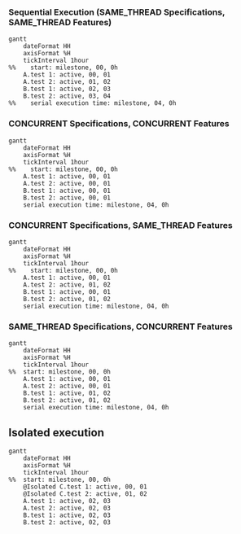 ### Sequential Execution (SAME_THREAD Specifications, SAME_THREAD Features)

```mermaid
gantt
    dateFormat HH
    axisFormat %H
    tickInterval 1hour
%%    start: milestone, 00, 0h
    A.test 1: active, 00, 01
    A.test 2: active, 01, 02
    B.test 1: active, 02, 03
    B.test 2: active, 03, 04
%%    serial execution time: milestone, 04, 0h
```

### CONCURRENT Specifications, CONCURRENT Features

```mermaid
gantt
    dateFormat HH
    axisFormat %H
    tickInterval 1hour
%%    start: milestone, 00, 0h
    A.test 1: active, 00, 01
    A.test 2: active, 00, 01
    B.test 1: active, 00, 01
    B.test 2: active, 00, 01
    serial execution time: milestone, 04, 0h
```

### CONCURRENT Specifications, SAME_THREAD Features

```mermaid
gantt
    dateFormat HH
    axisFormat %H
    tickInterval 1hour
%%    start: milestone, 00, 0h
    A.test 1: active, 00, 01
    A.test 2: active, 01, 02
    B.test 1: active, 00, 01
    B.test 2: active, 01, 02
    serial execution time: milestone, 04, 0h
```

### SAME_THREAD Specifications, CONCURRENT Features

```mermaid
gantt
    dateFormat HH
    axisFormat %H
    tickInterval 1hour
%%  start: milestone, 00, 0h
    A.test 1: active, 00, 01
    A.test 2: active, 00, 01
    B.test 1: active, 01, 02
    B.test 2: active, 01, 02
    serial execution time: milestone, 04, 0h
```

## Isolated execution

```mermaid
gantt
    dateFormat HH
    axisFormat %H
    tickInterval 1hour
%%  start: milestone, 00, 0h
    @Isolated C.test 1: active, 00, 01
    @Isolated C.test 2: active, 01, 02
    A.test 1: active, 02, 03
    A.test 2: active, 02, 03
    B.test 1: active, 02, 03
    B.test 2: active, 02, 03
```
